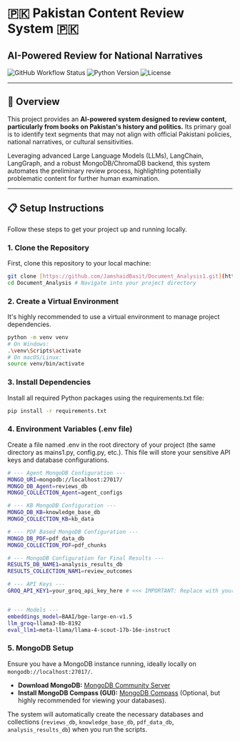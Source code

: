# 🇵🇰 Pakistan Content Review System 🇵🇰

## AI-Powered Review for National Narratives

![GitHub Workflow Status](https://img.shields.io/badge/Status-Active-brightgreen)
![Python Version](https://img.shields.io/badge/Python-3.9%2B-blue)
![License](https://img.shields.io/badge/License-MIT-green)

---

## 🚀 Overview

This project provides an **AI-powered system designed to review content, particularly from books on Pakistan's history and politics.** Its primary goal is to identify text segments that may not align with official Pakistani policies, national narratives, or cultural sensitivities.

Leveraging advanced Large Language Models (LLMs), LangChain, LangGraph, and a robust MongoDB/ChromaDB backend, this system automates the preliminary review process, highlighting potentially problematic content for further human examination.


---


## 📋 Setup Instructions

Follow these steps to get your project up and running locally.

### 1. Clone the Repository

First, clone this repository to your local machine:

```bash
git clone [https://github.com/JamshaidBasit/Document_Analysis1.git](https://github.com/JamshaidBasit/Document_Analysis1.git)
cd Document_Analysis # Navigate into your project directory

```

### 2. Create a Virtual Environment

It's highly recommended to use a virtual environment to manage project dependencies.

```bash
python -m venv venv
# On Windows:
.\venv\Scripts\activate
# On macOS/Linux:
source venv/bin/activate

```

### 3. Install Dependencies
Install all required Python packages using the requirements.txt file:
```bash
pip install -r requirements.txt

```

### 4. Environment Variables (.env file)
Create a file named .env in the root directory of your project (the same directory as mains1.py, config.py, etc.). This file will store your sensitive API keys and database configurations.

```bash
# --- Agent MongoDB Configuration ---
MONGO_URI=mongodb://localhost:27017/
MONGO_DB_Agent=reviews_db
MONGO_COLLECTION_Agent=agent_configs

# --- KB MongoDB Configuration ---
MONGO_DB_KB=knowledge_base_db
MONGO_COLLECTION_KB=kb_data

# --- PDF Based MongoDB Configuration ---
MONGO_DB_PDF=pdf_data_db
MONGO_COLLECTION_PDF=pdf_chunks

# --- MongoDB Configuration for Final Results ---
RESULTS_DB_NAME1=analysis_results_db
RESULTS_COLLECTION_NAM1=review_outcomes

# --- API Keys ---
GROQ_API_KEY1=your_groq_api_key_here # <<< IMPORTANT: Replace with your actual Groq API Key!


# --- Models ---
embeddings_model=BAAI/bge-large-en-v1.5
llm_groq=llama3-8b-8192
eval_llm1=meta-llama/llama-4-scout-17b-16e-instruct

```

### 5. MongoDB Setup

Ensure you have a MongoDB instance running, ideally locally on `mongodb://localhost:27017/`.
* **Download MongoDB:** [MongoDB Community Server](https://www.mongodb.com/try/download/community)
* **Install MongoDB Compass (GUI):** [MongoDB Compass](https://www.mongodb.com/products/compass) (Optional, but highly recommended for viewing your databases).

The system will automatically create the necessary databases and collections (`reviews_db`, `knowledge_base_db`, `pdf_data_db`, `analysis_results_db`) when you run the scripts.